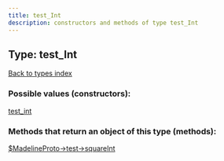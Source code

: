 ```yaml
---
title: test_Int
description: constructors and methods of type test_Int
---
```

## Type: test\_Int  
[Back to types index](index.md)



### Possible values (constructors):

[test\_int](../constructors/test_int.md)  



### Methods that return an object of this type (methods):

[$MadelineProto->test->squareInt](../methods/test_squareInt.md)  



